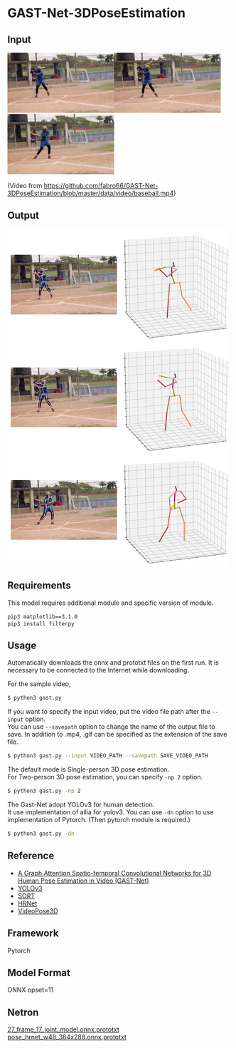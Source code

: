 # GAST-Net-3DPoseEstimation

## Input

<img src="img/baseball_040.png" width="240"><img src="img/baseball_050.png" width="240"><img src="img/baseball_060.png" width="240">  

(Video from https://github.com/fabro66/GAST-Net-3DPoseEstimation/blob/master/data/video/baseball.mp4)

## Output

<img src="img/output_040.png" width="500"><img src="img/output_050.png" width="500"><img src="img/output_060.png" width="500">  

## Requirements

This model requires additional module and specific version of module.

```
pip3 matplotlib==3.1.0
pip3 install filterpy
```

## Usage
Automatically downloads the onnx and prototxt files on the first run.
It is necessary to be connected to the Internet while downloading.

For the sample video,
```bash
$ python3 gast.py
```

If you want to specify the input video, put the video file path after the `--input` option.  
You can use `--savepath` option to change the name of the output file to save. In addition to .mp4, .gif can be specified as the extension of the save file.
```bash
$ python3 gast.py --input VIDEO_PATH --savepath SAVE_VIDEO_PATH
```

The default mode is Single-person 3D pose estimation.  
For Two-person 3D pose estimation, you can specify `-np 2` option.
```bash
$ python3 gast.py -np 2
```

The Gast-Net adopt YOLOv3 for human detection.  
It use implementation of ailia for yolov3.
You can use `-dn` option to use implementation of Pytorch. (Then pytorch module is required.)
```bash
$ python3 gast.py -dn
```

## Reference

- [A Graph Attention Spatio-temporal Convolutional Networks for 3D Human Pose Estimation in Video (GAST-Net)](https://github.com/fabro66/GAST-Net-3DPoseEstimation) 
- [YOLOv3](https://github.com/ayooshkathuria/pytorch-yolo-v3) 
- [SORT](https://github.com/abewley/sort) 
- [HRNet](https://github.com/leoxiaobin/deep-high-resolution-net.pytorch) 
- [VideoPose3D](https://github.com/facebookresearch/VideoPose3D) 

## Framework

Pytorch

## Model Format

ONNX opset=11

## Netron

[27_frame_17_joint_model.onnx.prototxt](https://netron.app/?url=https://storage.googleapis.com/ailia-models/gast/27_frame_17_joint_model.onnx.prototxt)  
[pose_hrnet_w48_384x288.onnx.prototxt](https://netron.app/?url=https://storage.googleapis.com/ailia-models/gast/pose_hrnet_w48_384x288.onnx.prototxt)
